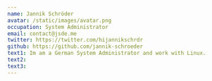 ```yaml
---
name: Jannik Schröder
avatar: /static/images/avatar.png
occupation: System Administrator
email: contact@jsde.me
twitter: https://twitter.com/hijannikschrdr
github: https://github.com/jannik-schroeder
text1: Im am a German System Administrator and work with Linux.
text2:
text3:
---
```

